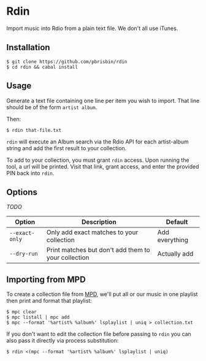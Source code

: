 # Rdin

Import music into Rdio from a plain text file. We don't all use iTunes.

## Installation

~~~
$ git clone https://github.com/pbrisbin/rdin
$ cd rdin && cabal install
~~~

## Usage

Generate a text file containing one line per item you wish to import. 
That line should be of the form `artist album`.

Then:

~~~
$ rdin that-file.txt
~~~

`rdin` will execute an Album search via the Rdio API for each 
artist-album string and add the first result to your collection.

To add to your collection, you must grant `rdin` access. Upon running 
the tool, a url will be printed. Visit that link, grant access, and 
enter the provided PIN back into `rdin`.

## Options

*TODO*

| Option         | Description                                         | Default
| ---            | ---                                                 | ---
| `--exact-only` | Only add exact matches to your collection           | Add everything
| `--dry-run`    | Print matches but don't add them to your collection | Actually add

## Importing from MPD

To create a collection file from [MPD][], we'll put all or our music in 
one playlist then print and format that playlist:

[mpd]: https://en.wikipedia.org/wiki/Music_Player_Daemon

~~~
$ mpc clear
$ mpc listall | mpc add
$ mpc --format '%artist% %album%' lsplaylist | uniq > collection.txt
~~~

If you don't want to edit the collection file before passing to `rdin` 
you can also pass it directly via process substitution:

~~~
$ rdin <(mpc --format '%artist% %album%' lsplaylist | uniq)
~~~
